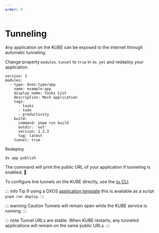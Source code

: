```yaml
---
order: 9
---
```


# Tunneling

Any application on the KUBE can be exposed to the internet through automatic tunneling.

Change property `modules.tunnel` to `true` in `dx.yml` and redeploy your application.

```yml{16} file=./snippets/app-tunneling.yml
version: 1
modules:
  - type: dxos:type/app
    name: example-app
    display_name: Tasks List
    description: Mock application
    tags:
      - tasks
      - todo
      - productivity
    build:
      command: pnpm run build
      outdir: 'out'
      version: 1.2.3
      tag: latest
    tunnel: true
```

Redeploy

```bash
dx app publish
```

The command will print the public URL of your application if tunneling is enabled. 🚀

To configure live tunnels on the KUBE directly, use the [`dx` CLI](../cli/tunneling).

::: info Tip
If using a DXOS [application template](../cli/app-templates) this is available as a script `pnpm run deploy`.
:::

::: warning Caution
Tunnels will remain open while the KUBE service is running.
:::

::: note
Tunnel URLs are stable. When KUBE restarts, any tunneled applications will remain on the same public URLs.
:::
